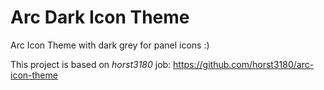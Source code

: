 # Arc Dark Icon Theme
Arc Icon Theme with dark grey for panel icons :) 

This project is based on *horst3180* job: <a href="https://github.com/horst3180/arc-icon-theme" target="blank">https://github.com/horst3180/arc-icon-theme</a>

